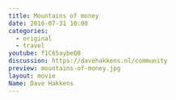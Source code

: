 ```yaml
---
title: Mountains of money
date: 2016-07-31 10:00
categories:
  - original
  - travel
youtube: f1C65aybeQ8
discussion: https://davehakkens.nl/community
preview: mountains-of-money.jpg
layout: movie
Name: Dave Hakkens
---
```

